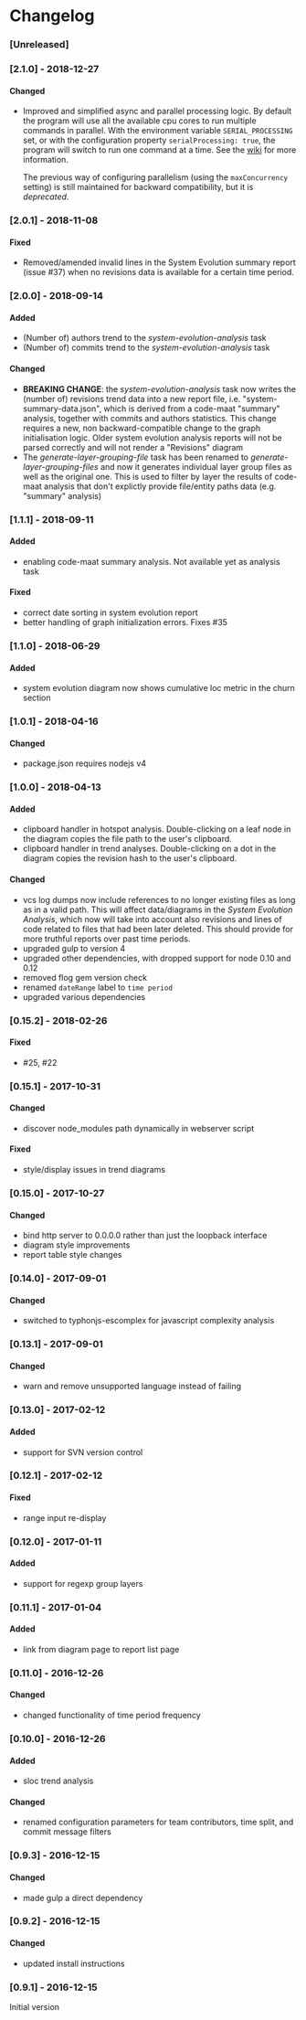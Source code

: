 # Changelog

### [Unreleased]

### [2.1.0] - 2018-12-27

#### Changed

- Improved and simplified async and parallel processing logic. By default the
  program will use all the available cpu cores to run multiple commands in
  parallel. With the environment variable `SERIAL_PROCESSING` set, or with the
  configuration property `serialProcessing: true`, the program will switch to
  run one command at a time. See the [wiki]() for more information.

  The previous way of configuring parallelism (using the `maxConcurrency`
  setting) is still maintained for backward compatibility, but it is
  _deprecated_.

### [2.0.1] - 2018-11-08

#### Fixed

- Removed/amended invalid lines in the System Evolution summary report (issue
  #37) when no revisions data is available for a certain time period.

### [2.0.0] - 2018-09-14

#### Added

- (Number of) authors trend to the _system-evolution-analysis_ task
- (Number of) commits trend to the _system-evolution-analysis_ task

#### Changed

- **BREAKING CHANGE**: the _system-evolution-analysis_ task now writes the
  (number of) revisions trend data into a new report file, i.e.
  "system-summary-data.json", which is derived from a code-maat "summary"
  analysis, together with commits and authors statistics. This change requires a
  new, non backward-compatible change to the graph initialisation logic. Older
  system evolution analysis reports will not be parsed correctly and will not
  render a "Revisions" diagram
- The _generate-layer-grouping-file_ task has been renamed to
  _generate-layer-grouping-files_ and now it generates individual layer group
  files as well as the original one. This is used to filter by layer the results
  of code-maat analysis that don't explictly provide file/entity paths data
  (e.g. "summary" analysis)

### [1.1.1] - 2018-09-11

#### Added

- enabling code-maat summary analysis. Not available yet as analysis task

#### Fixed

- correct date sorting in system evolution report
- better handling of graph initialization errors. Fixes #35

### [1.1.0] - 2018-06-29

#### Added

- system evolution diagram now shows cumulative loc metric in the churn section

### [1.0.1] - 2018-04-16

#### Changed

- package.json requires nodejs v4

### [1.0.0] - 2018-04-13

#### Added

- clipboard handler in hotspot analysis. Double-clicking on a leaf node in the
  diagram copies the file path to the user's clipboard.
- clipboard handler in trend analyses. Double-clicking on a dot in the diagram
  copies the revision hash to the user's clipboard.

#### Changed

- vcs log dumps now include references to no longer existing files as long as in
  a valid path. This will affect data/diagrams in the _System Evolution
  Analysis_, which now will take into account also revisions and lines of code
  related to files that had been later deleted. This should provide for more
  truthful reports over past time periods.
- upgraded gulp to version 4
- upgraded other dependencies, with dropped support for node 0.10 and 0.12
- removed flog gem version check
- renamed `dateRange` label to `time period`
- upgraded various dependencies

### [0.15.2] - 2018-02-26

#### Fixed

- #25, #22

### [0.15.1] - 2017-10-31

#### Changed

- discover node_modules path dynamically in webserver script

#### Fixed

- style/display issues in trend diagrams

### [0.15.0] - 2017-10-27

#### Changed

- bind http server to 0.0.0.0 rather than just the loopback interface
- diagram style improvements
- report table style changes

### [0.14.0] - 2017-09-01

#### Changed

- switched to typhonjs-escomplex for javascript complexity analysis

### [0.13.1] - 2017-09-01

#### Changed

- warn and remove unsupported language instead of failing

### [0.13.0] - 2017-02-12

#### Added

- support for SVN version control

### [0.12.1] - 2017-02-12

#### Fixed

- range input re-display

### [0.12.0] - 2017-01-11

#### Added

- support for regexp group layers

### [0.11.1] - 2017-01-04

#### Added

- link from diagram page to report list page

### [0.11.0] - 2016-12-26

#### Changed

- changed functionality of time period frequency

### [0.10.0] - 2016-12-26

#### Added

- sloc trend analysis

#### Changed

- renamed configuration parameters for team contributors, time split, and commit
  message filters

### [0.9.3] - 2016-12-15

#### Changed

- made gulp a direct dependency

### [0.9.2] - 2016-12-15

#### Changed

- updated install instructions

### [0.9.1] - 2016-12-15

Initial version
